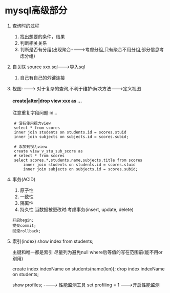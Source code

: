 # mysql高级部分

1. 查询时的过程
	1. 找出想要的条件，结果
	2. 判断相关关系
	3. 判断是否有分组(出现聚合---->考虑分组,只有聚合不用分组,部分信息考虑分组)

2. 自关联   source xxx.sql--->导入sql
	1. 自己有自己的外键连接

3. 视图----> 对于复杂的查询,不利于维护:解决方法--->定义视图
	
	#### create|alter|drop view xxx as ...

	注意重复字段问题:id...	

```
	# 没有使用视力view
	select * from scores
	inner join students on students.id = scores.stuid
	inner join subjects on subjects.id = scores.subid;

	# 添加到视力view
	create view v_stu_sub_score as
	# select * from scores
	select scores.*,students.name,subjects.title from scores
        inner join students on students.id = scores.stuid
        inner join subjects on subjects.id = scores.subid;
```

4. 事务(ACID)
	1. 原子性
	2. 一致性
	3. 隔离性
	4. 持久性
	当数据被更改时:考虑事务(insert, update, delete)
	```
	开启begin;
	提交commit;
	回滚rollback;
	```

5. 索引(index)
	show index from students;

	主键和唯一都是索引
	尽量列为避免null
	where后等值的写在范围前(能不用or别用)
	
	create index indexName on students(name(len));
	drop index indexName on students;


	show profiles;  ----> 性能监测工具
	set profiling = 1 --->开启性能监测
	
